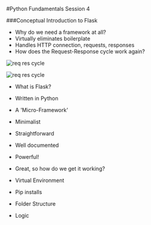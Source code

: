 #Python Fundamentals Session 4

###Conceptual Introduction to Flask
- Why do we need a framework at all?   
 - Virtually eliminates boilerplate
 - Handles HTTP connection, requests, responses
 - How does the Request-Response cycle work again?

![req res cycle](/image1.jpg)

![req res cycle](/image2.jpg)



- What is Flask?
 - Written in Python
 - A 'Micro-Framework'
  - Minimalist
  - Straightforward
  - Well documented
  - Powerful!

- Great, so how do we get it working?
 - Virtual Environment
  - Pip installs
 - Folder Structure
 - Logic  

